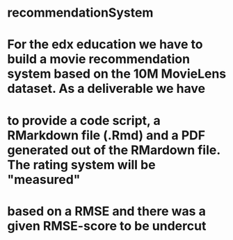 # recommendationSystem
# For the edx education we have to build a movie recommendation system based on the 10M MovieLens dataset. As a deliverable we have
# to provide a code script, a RMarkdown file (.Rmd) and a PDF generated out of the RMardown file. The rating system will be "measured"
# based on a RMSE and there was a given RMSE-score to be undercut
